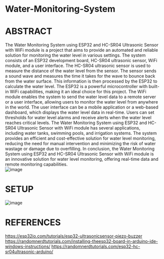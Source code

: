 # Water-Monitoring-System
# ABSTRACT
The Water Monitoring System using ESP32 and HC-SR04 Ultrasonic Sensor with WiFi module is a project that aims to provide an automated and reliable solution for monitoring the water level in various settings. The system consists of an ESP32 development board, 
HC-SR04 ultrasonic sensor, WiFi module, and a user interface. The HC-SR04 ultrasonic sensor is used to measure the distance of the water level from the sensor. The sensor sends a sound wave and measures the time it takes for the wave to bounce back from the water surface. This information is then processed by the ESP32 to calculate the water level. The ESP32 is a powerful microcontroller with built-in WiFi capabilities, making it an ideal choice for this project. The WiFi module enables the system to send the water level data to a remote server or a user interface, allowing users to monitor the water level from anywhere in the world. The user interface can be a mobile application or a web-based dashboard, which displays the water level data in real-time. Users can set thresholds for water level alarms and receive alerts when the water level reaches critical levels. The Water Monitoring System using ESP32 and HC-SR04 Ultrasonic Sensor with WiFi module has several applications, including water tanks, swimming pools, and irrigation systems. The system provides an efficient and cost-effective solution for water level monitoring, reducing the need for manual intervention and minimizing the risk of water wastage or damage due to overfilling. In conclusion, the Water Monitoring System using ESP32 and HC-SR04 Ultrasonic Sensor with WiFi module is an innovative solution for water level monitoring, offering real-time data and remote monitoring capabilities.  
![image](https://user-images.githubusercontent.com/92522855/235346415-c58bb83e-35fb-422c-9b81-03a76f64c68e.png)
# SETUP
![image](https://user-images.githubusercontent.com/92522855/235346438-b5ff6113-3561-4092-8862-7d903c055537.png)
# REFERENCES
https://esp32io.com/tutorials/esp32-ultrasonicsensor-piezo-buzzer  
https://randomnerdtutorials.com/installing-theesp32-board-in-arduino-ide-windows-instructions/ 
https://randomnerdtutorials.com/esp32-hc-sr04ultrasonic-arduino/ 
